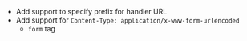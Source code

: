 - Add support to specify prefix for handler URL
- Add support for `Content-Type: application/x-www-form-urlencoded`
  - `form` tag
